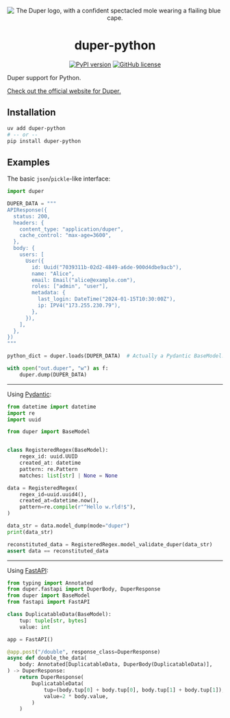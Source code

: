 <p align="center">
    <img src="https://duper.dev.br/logos/duper-400.png" alt="The Duper logo, with a confident spectacled mole wearing a flailing blue cape." /> <br>
</p>
<h1 align="center">duper-python</h1>

<p align="center">
    <a href="https://pypi.org/project/duper-python"><img alt="PyPI version" src="https://img.shields.io/pypi/v/duper-python?style=flat&logo=python&logoColor=white&label=duper-python"></a>
    <a href="https://github.com/EpicEric/duper"><img alt="GitHub license" src="https://img.shields.io/github/license/EpicEric/duper"></a>
</p>

Duper support for Python.

[Check out the official website for Duper.](https://duper.dev.br)

## Installation

```bash
uv add duper-python
# -- or --
pip install duper-python
```

## Examples

The basic `json`/`pickle`-like interface:

```python
import duper

DUPER_DATA = """
APIResponse({
  status: 200,
  headers: {
    content_type: "application/duper",
    cache_control: "max-age=3600",
  },
  body: {
    users: [
      User({
        id: Uuid("7039311b-02d2-4849-a6de-900d4dbe9acb"),
        name: "Alice",
        email: Email("alice@example.com"),
        roles: ["admin", "user"],
        metadata: {
          last_login: DateTime("2024-01-15T10:30:00Z"),
          ip: IPV4("173.255.230.79"),
        },
      }),
    ],
  },
})
"""

python_dict = duper.loads(DUPER_DATA)  # Actually a Pydantic BaseModel!

with open("out.duper", "w") as f:
    duper.dump(DUPER_DATA)
```

---

Using [Pydantic](https://pypi.org/project/pydantic/):

```python
from datetime import datetime
import re
import uuid

from duper import BaseModel


class RegisteredRegex(BaseModel):
    regex_id: uuid.UUID
    created_at: datetime
    pattern: re.Pattern
    matches: list[str] | None = None

data = RegisteredRegex(
    regex_id=uuid.uuid4(),
    created_at=datetime.now(),
    pattern=re.compile(r"^Hello w.rld!$"),
)

data_str = data.model_dump(mode="duper")
print(data_str)

reconstituted_data = RegisteredRegex.model_validate_duper(data_str)
assert data == reconstituted_data
```

---

Using [FastAPI](https://pypi.org/project/fastapi/):

```python
from typing import Annotated
from duper.fastapi import DuperBody, DuperResponse
from duper import BaseModel
from fastapi import FastAPI

class DuplicatableData(BaseModel):
    tup: tuple[str, bytes]
    value: int

app = FastAPI()

@app.post("/double", response_class=DuperResponse)
async def double_the_data(
    body: Annotated[DuplicatableData, DuperBody(DuplicatableData)],
) -> DuperResponse:
    return DuperResponse(
        DuplicatableData(
            tup=(body.tup[0] + body.tup[0], body.tup[1] + body.tup[1]),
            value=2 * body.value,
        )
    )
```
